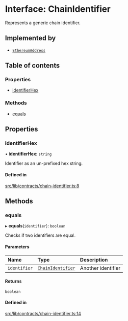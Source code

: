 # Interface: ChainIdentifier

Represents a generic chain identifier.

## Implemented by

- [`EthereumAddress`](../classes/EthereumAddress.md)

## Table of contents

### Properties

- [identifierHex](ChainIdentifier.md#identifierhex)

### Methods

- [equals](ChainIdentifier.md#equals)

## Properties

### identifierHex

• **identifierHex**: `string`

Identifier as an un-prefixed hex string.

#### Defined in

[src/lib/contracts/chain-identifier.ts:8](https://github.com/zachchan105/tmewc/blob/main/typescript/src/lib/contracts/chain-identifier.ts#L8)

## Methods

### equals

▸ **equals**(`identifier`): `boolean`

Checks if two identifiers are equal.

#### Parameters

| Name | Type | Description |
| :------ | :------ | :------ |
| `identifier` | [`ChainIdentifier`](ChainIdentifier.md) | Another identifier |

#### Returns

`boolean`

#### Defined in

[src/lib/contracts/chain-identifier.ts:14](https://github.com/zachchan105/tmewc/blob/main/typescript/src/lib/contracts/chain-identifier.ts#L14)
